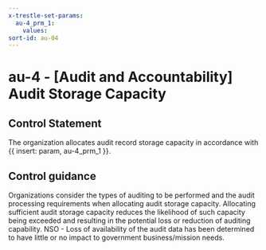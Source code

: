 ```yaml
---
x-trestle-set-params:
  au-4_prm_1:
    values:
sort-id: au-04
---
```


# au-4 - \[Audit and Accountability\] Audit Storage Capacity

## Control Statement

The organization allocates audit record storage capacity in accordance with {{ insert: param, au-4_prm_1 }}.

## Control guidance

Organizations consider the types of auditing to be performed and the audit processing requirements when allocating audit storage capacity. Allocating sufficient audit storage capacity reduces the likelihood of such capacity being exceeded and resulting in the potential loss or reduction of auditing capability.
NSO - Loss of availability of the audit data has been determined to have little or no impact to government business/mission needs.
